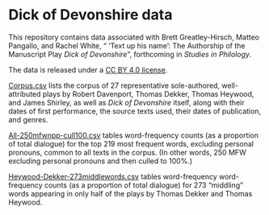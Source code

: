 # Dick of Devonshire data
This repository contains data associated with Brett Greatley-Hirsch, Matteo Pangallo, and Rachel White, “ ‘Text up his name’: The Authorship of the Manuscript Play _Dick of Devonshire_”, forthcoming in _Studies in Philology_.

The data is released under a [CC BY 4.0 license](https://creativecommons.org/licenses/by/4.0/).

[Corpus.csv](Corpus.csv) lists the corpus of 27 representative sole-authored, well-attributed plays by Robert Davenport, Thomas Dekker, Thomas Heywood, and James Shirley, as well as _Dick of Devonshire_ itself, along with their dates of first performance, the source texts used, their dates of publication, and genres.

[All-250mfwnpp-cull100.csv](All-250mfwnpp-cull100.csv) tables word-frequency counts (as a proportion of total dialogue) for the top 219 most frequent words, excluding personal pronouns, common to all texts in the corpus. (In other words, 250 MFW excluding personal pronouns and then culled to 100%.)

[Heywood-Dekker-273middlewords.csv](Heywood-Dekker-273middlewords.csv) tables word-frequency word-frequency counts (as a proportion of total dialogue) for 273 “middling” words appearing in only half of the plays by Thomas Dekker and Thomas Heywood.
